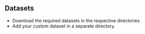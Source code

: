 ## Datasets

- Download the required datasets in the respective directories
- Add your custom dataset in a separate directory.
